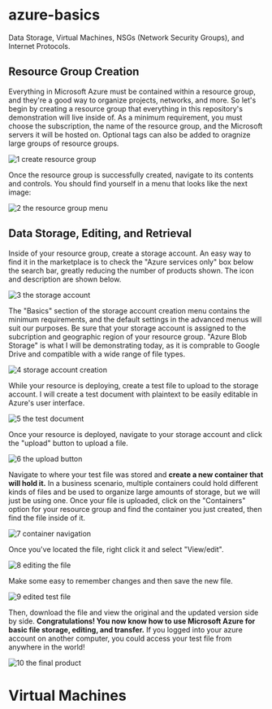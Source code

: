 # azure-basics
Data Storage, Virtual Machines, NSGs (Network Security Groups), and Internet Protocols.

## Resource Group Creation
Everything in Microsoft Azure must be contained within a resource group, and they're a good way to organize projects, networks, and more. So let's begin by creating a resource group that everything in this repository's demonstration will live inside of. As a minimum requirement, you must choose the subscription, the name of the resource group, and the Microsoft servers it will be hosted on. Optional tags can also be added to oragnize large groups of resource groups.

![1  create resource group](https://github.com/user-attachments/assets/1f064b5a-677a-4645-9e51-8ed157c4883c)

Once the resource group is successfully created, navigate to its contents and controls. You should find yourself in a menu that looks like the next image:

![2  the resource group menu](https://github.com/user-attachments/assets/67ea21b7-7c83-421c-8d0a-a19863f7dc60)

## Data Storage, Editing, and Retrieval

Inside of your resource group, create a storage account. An easy way to find it in the marketplace is to check the "Azure services only" box below the search bar, greatly reducing the number of products shown. The icon and description are shown below.

![3  the storage account](https://github.com/user-attachments/assets/1691a7c8-f1fa-46cc-94e2-c7687db283b2)

The "Basics" section of the storage account creation menu contains the minimum requirements, and the default settings in the advanced menus will suit our purposes. Be sure that your storage account is assigned to the subcription and geographic region of your resource group. "Azure Blob Storage" is what I will be demonstrating today, as it is comprable to Google Drive and compatible with a wide range of file types.

![4  storage account creation](https://github.com/user-attachments/assets/37ba66d7-b702-4283-ae91-dba613af71b2)

While your resource is deploying, create a test file to upload to the storage account. I will create a test document with plaintext to be easily editable in Azure's user interface.

![5  the test document](https://github.com/user-attachments/assets/712020e8-462e-4a78-9308-5699c60ffe58)

Once your resource is deployed, navigate to your storage account and click the "upload" button to upload a file.

![6  the upload button](https://github.com/user-attachments/assets/1f721014-7c15-4ef3-a682-cfcd72c408b1)

Navigate to where your test file was stored and **create a new container that will hold it.** In a business scenario, multiple containers could hold different kinds of files and be used to organize large amounts of storage, but we will just be using one. Once your file is uploaded, click on the "Containers" option for your resource group and find the container you just created, then find the file inside of it. 

![7  container navigation](https://github.com/user-attachments/assets/889b70d0-3f33-4fdd-a0db-b754f81b74bd)

Once you've located the file, right click it and select "View/edit". 

![8  editing the file](https://github.com/user-attachments/assets/14383528-dfe9-429a-920b-b34ec9ebe3d7)

Make some easy to remember changes and then save the new file.

![9  edited test file](https://github.com/user-attachments/assets/5617b752-f51b-4c9b-a139-430c83ffa7cc)

Then, download the file and view the original and the updated version side by side. **Congratulations! You now know how to use Microsoft Azure for basic file storage, editing, and transfer.** If you logged into your azure account on another computer, you could access your test file from anywhere in the world!

![10  the final product](https://github.com/user-attachments/assets/28b7df2a-33f4-43cd-b29c-6f52a34abb3f)

<!-- The first tutorial was somewhat long winded, but I wanted to explain everything that an adept beginner might need a visual reference for. For brevity's sake, I won't explain things twice, and will instead point to certain parts in my tutorial and use less/smaller photos as hopefully a familiarity with the Azure UI is beginning to develop. --> 
# Virtual Machines

